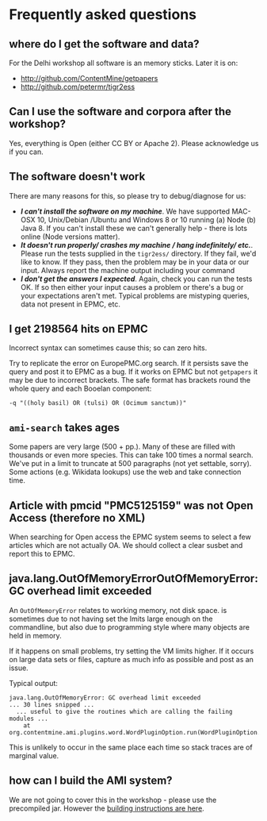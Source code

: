 # Frequently asked questions

## where do I get the software and data?
For the Delhi workshop all software is an memory sticks. Later it is on:
* http://github.com/ContentMine/getpapers
* http://github.com/petermr/tigr2ess

## Can I use the software and corpora after the workshop?
Yes, everything is Open (either CC BY or Apache 2). Please acknowledge us if you can.

## The software doesn't work
There are many reasons for this, so please try to debug/diagnose for us:
* ***I can't install the software on my machine***. We have supported MAC-OSX 10, Unix/Debian /Ubuntu and 
Windows 8 or 10 running (a) Node (b) Java 8. If you can't install these we can't generally help - there is lots online 
(Node versions matter).
* ***It doesn't run properly/ crashes my machine / hang indefinitely/ etc.***. Please run the tests supplied in the `tigr2ess/` directory.
If they fail, we'd like to know. If they pass, then the problem may be in your data or our input. Always report the machine output
including your command
* ***I don't get the answers I expected***. Again, check you can run the tests OK. If so then either your input causes a problem or 
there's a bug or your expectations aren't met. Typical problems are mistyping queries, data not present in EPMC, etc.

## I get 2198564 hits on EPMC
Incorrect syntax can sometimes cause this; so can zero hits.

Try to replicate the error on EuropePMC.org search. If it persists save the query and post it to EPMC as a bug. If it works on EPMC but not `getpapers` it may be due to incorrect brackets. The safe format has brackets round the whole query and each Booelan component:
```
-q "((holy basil) OR (tulsi) OR (Ocimum sanctum))"
```


## `ami-search` takes **ages**
Some papers are very large (500 + pp.). Many of these are filled with thousands or even more species. This can take 100 times  a normal 
search. We've put in a limit to truncate at 500 paragraphs (not yet settable, sorry). Some actions (e.g. Wikidata lookups) use the web and 
take connection time.

## Article with pmcid "PMC5125159" was not Open Access (therefore no XML)
When searching for Open access the EPMC system seems to select a few articles which are not actually OA. We should collect a clear susbet and report this to EPMC.

## java.lang.OutOfMemoryErrorOutOfMemoryError: GC overhead limit exceeded
An `OutOfMemoryError` relates to working memory, not disk space.
is sometimes due to not having set the lmits large enough on the commandline, but also due to programming style
where many objects are held in memory.

If it happens on small problems, try setting the VM limits higher. If it occurs on large data sets or files, capture as much info as possible and post as an issue.

Typical output:
```
java.lang.OutOfMemoryError: GC overhead limit exceeded
... 30 lines snipped ...
  ... useful to give the routines which are calling the failing modules ...
	at org.contentmine.ami.plugins.word.WordPluginOption.run(WordPluginOption.java:39)
```
This is unlikely to occur in the same place each time so stack traces are of marginal value.

## how can I build the AMI system?
We are not going to cover this in the workshop - please use the precompiled jar. However the [building instructions are here](BUILDING_AMI.md).


